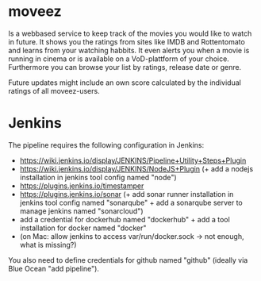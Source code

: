 # moveez
Is a webbased service to keep track of the movies you would like to watch in future. It shows you the ratings from sites like IMDB and Rottentomato and learns from your watching habbits. It even alerts you when a movie is running in cinema or is available on a VoD-plattform of your choice. Furthermore you can browse your list by ratings, release date or genre.

Future updates might include an own score calculated by the individual ratings of all moveez-users.

# Jenkins
The pipeline requires the following configuration in Jenkins:
- https://wiki.jenkins.io/display/JENKINS/Pipeline+Utility+Steps+Plugin
- https://wiki.jenkins.io/display/JENKINS/NodeJS+Plugin (+ add a nodejs installation in jenkins tool config named "node")
- https://plugins.jenkins.io/timestamper
- https://plugins.jenkins.io/sonar (+ add sonar runner installation in jenkins tool config named "sonarqube" + add a sonarqube server to manage jenkins named "sonarcloud")
- add a credential for dockerhub named "dockerhub" + add a tool installation for docker named "docker"
- (on Mac: allow jenkins to access var/run/docker.sock -> not enough, what is missing?)

You also need to define credentials for github named "github" (ideally via Blue Ocean "add pipeline").